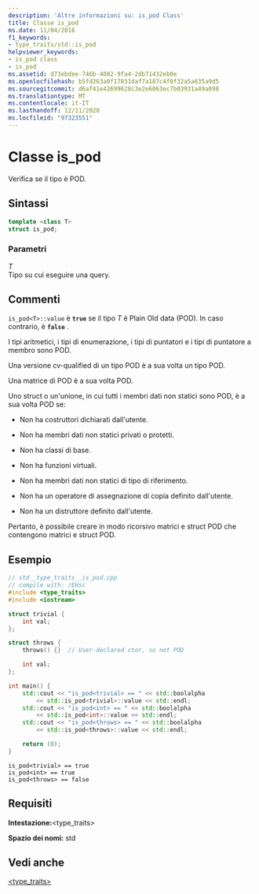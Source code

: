 ```yaml
---
description: 'Altre informazioni su: is_pod Class'
title: Classe is_pod
ms.date: 11/04/2016
f1_keywords:
- type_traits/std::is_pod
helpviewer_keywords:
- is_pod class
- is_pod
ms.assetid: d73ebdee-746b-4082-9fa4-2db71432eb0e
ms.openlocfilehash: b5fd263a0f17831daf7a187c4f0f32a5a635a9d5
ms.sourcegitcommit: d6af41e42699628c3e2e6063ec7b03931a49a098
ms.translationtype: MT
ms.contentlocale: it-IT
ms.lasthandoff: 12/11/2020
ms.locfileid: "97323551"
---
```

# <a name="is_pod-class"></a>Classe is_pod

Verifica se il tipo è POD.

## <a name="syntax"></a>Sintassi

```cpp
template <class T>
struct is_pod;
```

### <a name="parameters"></a>Parametri

*T*\
Tipo su cui eseguire una query.

## <a name="remarks"></a>Commenti

`is_pod<T>::value` è **`true`** se il tipo *T* è Plain Old data (POD). In caso contrario, è **`false`** .

I tipi aritmetici, i tipi di enumerazione, i tipi di puntatori e i tipi di puntatore a membro sono POD.

Una versione cv-qualified di un tipo POD è a sua volta un tipo POD.

Una matrice di POD è a sua volta POD.

Uno struct o un'unione, in cui tutti i membri dati non statici sono POD, è a sua volta POD se:

- Non ha costruttori dichiarati dall'utente.

- Non ha membri dati non statici privati o protetti.

- Non ha classi di base.

- Non ha funzioni virtuali.

- Non ha membri dati non statici di tipo di riferimento.

- Non ha un operatore di assegnazione di copia definito dall'utente.

- Non ha un distruttore definito dall'utente.

Pertanto, è possibile creare in modo ricorsivo matrici e struct POD che contengono matrici e struct POD.

## <a name="example"></a>Esempio

```cpp
// std__type_traits__is_pod.cpp
// compile with: /EHsc
#include <type_traits>
#include <iostream>

struct trivial {
    int val;
};

struct throws {
    throws() {}  // User-declared ctor, so not POD

    int val;
};

int main() {
    std::cout << "is_pod<trivial> == " << std::boolalpha
        << std::is_pod<trivial>::value << std::endl;
    std::cout << "is_pod<int> == " << std::boolalpha
        << std::is_pod<int>::value << std::endl;
    std::cout << "is_pod<throws> == " << std::boolalpha
        << std::is_pod<throws>::value << std::endl;

    return (0);
}
```

```Output
is_pod<trivial> == true
is_pod<int> == true
is_pod<throws> == false
```

## <a name="requirements"></a>Requisiti

**Intestazione:**\<type_traits>

**Spazio dei nomi:** std

## <a name="see-also"></a>Vedi anche

[<type_traits>](../standard-library/type-traits.md)
